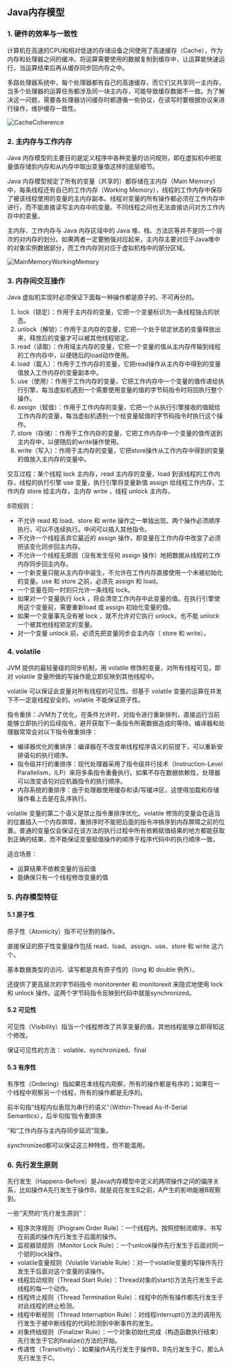 ## Java内存模型



### 1. 硬件的效率与一致性

计算机在高速的CPU和相对低速的存储设备之间使用了高速缓存（Cache），作为内存和处理器之间的缓冲。将运算需要使用的数据复制到缓存中，让运算能快速运行，当运算结束后再从缓存同步回内存之中。

多路处理器系统中，每个处理器都有自己的高速缓存，而它们又共享同一主内存，当多个处理器的运算任务都涉及同一块主内存，可能导致缓存数据不一致。为了解决这一问题，需要各处理器访问缓存时都遵循一些协议，在读写时要根据协议来进行操作，维护缓存一致性。

![CacheCoherence](https://gitee.com/lusanjun/blog-img/raw/master/img/CacheCoherence.png)

### 2. 主内存与工作内存

Java 内存模型的主要目的是定义程序中各种变量的访问规则，即在虚拟机中把变量值存储到内存和从内存中取出变量值这样的底层细节。

Java 内存模型规定了所有的变量（共享的）都存储在主内存（Main Memory）中，每条线程还有自己的工作内存（Working Memory），线程的工作内存中保存了被该线程使用的变量的主内存副本。线程对变量的所有操作都必须在工作内存中进行，而不能直接读写主内存中的变量。不同线程之间也无法直接访问对方工作内存中的变量。

主内存、工作内存与 Java 内存区域中的 Java 堆、栈、方法区等并不是同一个层次的对内存的划分。如果两者一定要勉强对应起来，主内存主要对应于Java堆中的对象实例数据部分，而工作内存则对应于虚拟机栈中的部分区域。

![MainMemoryWorkingMemory](https://gitee.com/lusanjun/blog-img/raw/master/img/MainMemoryWorkingMemory.png)

### 3. 内存间交互操作

Java 虚拟机实现时必须保证下面每一种操作都是原子的、不可再分的。

1. lock（锁定）：作用于主内存的变量，它把一个变量标识为一条线程独占的状态。
2. unlock（解锁）：作用于主内存的变量，它把一个处于锁定状态的变量释放出来，释放后的变量才可以被其他线程锁定。
3. read（读取）：作用域主内存的变量，它把一个变量的值从主内存传输到线程的工作内存中，以便随后的load动作使用。
4. load（载入）：作用于工作内存的变量，它把read操作从主内存中得到的变量值放入工作内存的变量副本中。
5. use（使用）：作用于工作内存的变量，它把工作内存中一个变量的值传递给执行引擎，每当虚拟机遇到一个需要使用变量的值的字节码指令时将回执行整个操作。
6. assign（赋值）：作用于工作内存的变量，它把一个从执行引擎接收的值赋给工作内存的变量，每当虚拟机遇到一个给变量赋值的字节码指令时执行这个操作。
7. store（存储）：作用于工作内存的变量，它把工作内存中一个变量的值传送到主内存中，以便随后的write操作使用。
8. write（写入）：作用于主内存的变量，它把store操作从工作内存中得到的变量的值放入主内存的变量中。

交互过程：某个线程 lock 主内存，read 主内存的变量，load 到该线程的工作内存，线程的执行引擎 use 变量，执行引擎将变量新值 assign 给线程工作内存，工作内存 store 给主内存，主内存 write ，线程 unlock 主内存。

8项规则：

- 不允许 read 和 load、store 和 write 操作之一单独出现。两个操作必须顺序执行，可以不连续执行。中间可以插入其他指令。
- 不允许一个线程丢弃它最近的 assign 操作，即变量在工作内存中改变了必须把该变化同步回主内存。
- 不允许一个线程无原因（没有发生任何 assign 操作）地把数据从线程的工作内存同步回主内存。
- 一个新变量只能从主内存中诞生，不允许在工作内存直接使用一个未被初始化的变量。use 和 store 之前，必须先 assign 和 load。
- 一个变量在同一时刻只允许一条线程 lock。
- 如果对一个变量执行 lock ，将会清空工作内存中此变量的值。在执行引擎使用这个变量前，需要重新load 或 assign 初始化变量的值。
- 如果一个变量事先没有被 lock ，就不允许对它执行 unlock，也不能 unlock 一个被其他线程锁定的变量。
- 对一个变量 unlock 前，必须先把变量同步会主内存（ store 和 write）。

### 4. volatile

JVM 提供的最轻量级的同步机制，用 volatile 修饰的变量，对所有线程可见，即对 volatile 变量所做的写操作能立即反映到其他线程中。

volatile 可以保证此变量对所有线程的可见性。但基于 volatile 变量的运算在并发下不一定是线程安全的。volatile 不能保证原子性。

指令重排：JVM为了优化，在条件允许时，对指令进行重新排列，直接运行当前能够立即执行的后续指令，避开获取下一条指令所需数据造成的等待。编译器和处理器常常会对以下指令做重排序：

- 编译器优化的重排序：编译器在不改变单线程程序语义的前提下，可以重新安排语句的执行顺序。
- 指令级并行的重排序：现代处理器采用了指令级并行技术（Instruction-Level Parallelism，ILP）来将多条指令重叠执行。如果不存在数据依赖性，处理器可以改变语句对应机器指令的执行顺序。
- 内存系统的重排序：由于处理器使用缓存和读/写缓冲区，这使得加载和存储操作看上去是在乱序执行。

volatile 变量的第二个语义是禁止指令重排序优化。volatile 修饰的变量会在适当的位置插入一个内存屏障，重排序时不能把后面的指令冲排序到内存屏障之前的位置。普通的变量仅会保证在该方法的执行过程中所有依赖赋值结果的地方都能获取到正确的结果，而不能保证变量赋值操作的顺序于程序代码中的执行顺序一致。

适合场景：

- 运算结果不依赖变量的当前值
- 能确保只有一个线程修改变量的值

### 5. 内存模型特征

#### 5.1 原子性

原子性（Atomicity）指不可分割的操作。

直接保证的原子性变量操作包括 read、load、assign、use、store 和 write 这六个。

基本数据类型的访问、读写都是具有原子性的（long 和 double 例外）。

还提供了更高层次的字节码指令 monitorenter 和 monitorexit 来隐式地使用 lock 和 unlock 操作。这两个字节码指令反映到代码中就是synchronized。

#### 5.2 可见性

可见性（Visibility）指当一个线程修改了共享变量的值，其他线程能够立即得知这个修改。

保证可见性的方法： volatile、synchronized、final

#### 5.3 有序性

有序性（Ordering）指如果在本线程内观察，所有的操作都是有序的；如果在一个线程中观察另一个线程，所有的操作都是无序的。

前半句指“线程内似表现为串行的语义“（Within-Thread As-If-Serial Semantics），后半句指‘指令重排序

”和“工作内存与主内存同步延迟”现象。

synchronized都可以保证这三种特性，但不能滥用。

### 6. 先行发生原则

先行发生（Happens-Before）是Java内存模型中定义的两项操作之间的偏序关系，比如操作A先行发生于操作B，就是说在发生B之前，A产生的影响能被B观察到。

一些”天然的“先行发生原则”：

- 程序次序规则（Program Order Rule）：一个线程内，按照控制流顺序，书写在前面的操作先行发生于后面的操作。
- 监视器锁规则（Monitor Lock Rule）：一个unlcok操作先行发生于后面对同一个锁的lock操作。
- volatile变量规则（Volatile Variable Rule）：对一个volatile变量的写操作先行发生于后面对这个变量的读操作。
- 线程启动规则（Thread Start Rule）：Thread对象的start()方法先行发生于此线程的每一个动作。
- 线程终止规则（Thread Termination Rule）：线程中的所有操作都先行发生于对此线程的终止检测。
- 线程中断规则（Thread Interruption Rule）：对线程interrupt()方法的调用先行发生于被中断线程的代码检测到中断事件的发生。
- 对象终结规则（Finalizer Rule）：一个对象初始化完成（构造函数执行结束）先行发生于它的finalize()方法的开始。
- 传递性（Transitivity）：如果操作A先行发生于操作B，B先行发生于C，那么A先行发生于C。